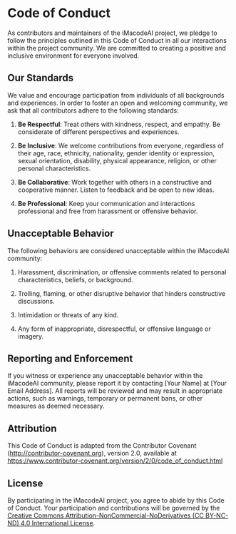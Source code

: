 # Code of Conduct

As contributors and maintainers of the iMacodeAI project, we pledge to follow the principles outlined in this Code of Conduct in all our interactions within the project community. We are committed to creating a positive and inclusive environment for everyone involved.

## Our Standards

We value and encourage participation from individuals of all backgrounds and experiences. In order to foster an open and welcoming community, we ask that all contributors adhere to the following standards:

1. **Be Respectful**: Treat others with kindness, respect, and empathy. Be considerate of different perspectives and experiences.

2. **Be Inclusive**: We welcome contributions from everyone, regardless of their age, race, ethnicity, nationality, gender identity or expression, sexual orientation, disability, physical appearance, religion, or other personal characteristics.

3. **Be Collaborative**: Work together with others in a constructive and cooperative manner. Listen to feedback and be open to new ideas.

4. **Be Professional**: Keep your communication and interactions professional and free from harassment or offensive behavior.

## Unacceptable Behavior

The following behaviors are considered unacceptable within the iMacodeAI community:

1. Harassment, discrimination, or offensive comments related to personal characteristics, beliefs, or background.

2. Trolling, flaming, or other disruptive behavior that hinders constructive discussions.

3. Intimidation or threats of any kind.

4. Any form of inappropriate, disrespectful, or offensive language or imagery.

## Reporting and Enforcement

If you witness or experience any unacceptable behavior within the iMacodeAI community, please report it by contacting [Your Name] at [Your Email Address]. All reports will be reviewed and may result in appropriate actions, such as warnings, temporary or permanent bans, or other measures as deemed necessary.

## Attribution

This Code of Conduct is adapted from the Contributor Covenant (http://contributor-covenant.org), version 2.0, available at https://www.contributor-covenant.org/version/2/0/code_of_conduct.html

## License

By participating in the iMacodeAI project, you agree to abide by this Code of Conduct. Your participation and contributions will be governed by the [Creative Commons Attribution-NonCommercial-NoDerivatives (CC BY-NC-ND) 4.0 International License](LICENSE.txt).
